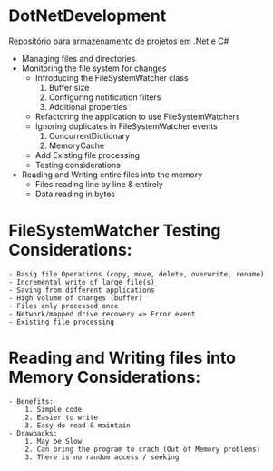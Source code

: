 # DotNetDevelopment
Repositório para armazenamento de projetos em .Net e C#

 * Managing files and directories
 * Monitoring the file system for changes
    - Infroducing the FileSystemWatcher class
       1. Buffer size
       2. Configuring notification filters
       3. Additional properties 
     - Refactoring the application to use FileSystemWatchers
     - Ignoring duplicates in FileSystemWatcher events
       1. ConcurrentDictionary
       2. MemoryCache
     - Add Existing file processing 
     - Testing considerations
  * Reading and Writing entire files into the memory
    - Files reading line by line & entirely
    - Data reading in bytes

# FileSystemWatcher Testing Considerations:
    - Basig file Operations (copy, move, delete, overwrite, rename)
    - Incremental write of large file(s)
    - Saving from different applications
    - High volume of changes (buffer)
    - Files only processed once
    - Network/mapped drive recovery => Error event
    - Existing file processing
    
# Reading and Writing files into Memory Considerations:
    - Benefits:
        1. Simple code
        2. Easier to write
        3. Easy do read & maintain
    - Drawbacks:
        1. May be Slow
        2. Can bring the program to crach (Out of Memory problems)
        3. There is no random access / seeking
